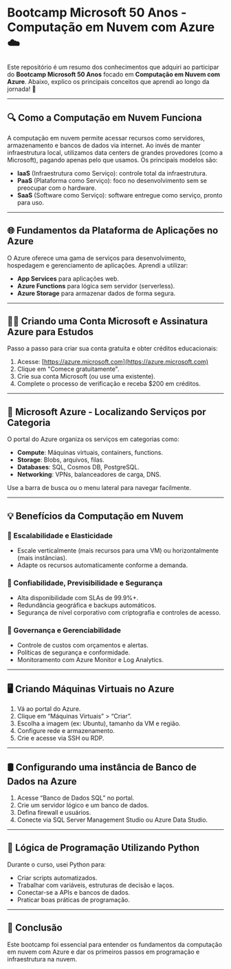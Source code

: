 #  Bootcamp Microsoft 50 Anos - Computação em Nuvem com Azure ☁️

Este repositório é um resumo dos conhecimentos que adquiri ao participar do **Bootcamp Microsoft 50 Anos** focado em **Computação em Nuvem com Azure**. Abaixo, explico os principais conceitos que aprendi ao longo da jornada! 🚀

---

## 🔍 Como a Computação em Nuvem Funciona

A computação em nuvem permite acessar recursos como servidores, armazenamento e bancos de dados via internet. Ao invés de manter infraestrutura local, utilizamos data centers de grandes provedores (como a Microsoft), pagando apenas pelo que usamos. Os principais modelos são:

- **IaaS** (Infraestrutura como Serviço): controle total da infraestrutura.
- **PaaS** (Plataforma como Serviço): foco no desenvolvimento sem se preocupar com o hardware.
- **SaaS** (Software como Serviço): software entregue como serviço, pronto para uso.

---

## 🌐 Fundamentos da Plataforma de Aplicações no Azure

O Azure oferece uma gama de serviços para desenvolvimento, hospedagem e gerenciamento de aplicações. Aprendi a utilizar:

- **App Services** para aplicações web.
- **Azure Functions** para lógica sem servidor (serverless).
- **Azure Storage** para armazenar dados de forma segura.

---

## 🧑‍💻 Criando uma Conta Microsoft e Assinatura Azure para Estudos

Passo a passo para criar sua conta gratuita e obter créditos educacionais:

1. Acesse: [https://azure.microsoft.com](https://azure.microsoft.com)
2. Clique em "Comece gratuitamente".
3. Crie sua conta Microsoft (ou use uma existente).
4. Complete o processo de verificação e receba $200 em créditos.

---

## 🧭 Microsoft Azure - Localizando Serviços por Categoria

O portal do Azure organiza os serviços em categorias como:

- **Compute**: Máquinas virtuais, containers, functions.
- **Storage**: Blobs, arquivos, filas.
- **Databases**: SQL, Cosmos DB, PostgreSQL.
- **Networking**: VPNs, balanceadores de carga, DNS.

Use a barra de busca ou o menu lateral para navegar facilmente.

---

## 💡 Benefícios da Computação em Nuvem

### 🔄 Escalabilidade e Elasticidade

- Escale verticalmente (mais recursos para uma VM) ou horizontalmente (mais instâncias).
- Adapte os recursos automaticamente conforme a demanda.

### 🔐 Confiabilidade, Previsibilidade e Segurança

- Alta disponibilidade com SLAs de 99.9%+.
- Redundância geográfica e backups automáticos.
- Segurança de nível corporativo com criptografia e controles de acesso.

### 🧭 Governança e Gerenciabilidade

- Controle de custos com orçamentos e alertas.
- Políticas de segurança e conformidade.
- Monitoramento com Azure Monitor e Log Analytics.

---

## 🖥️ Criando Máquinas Virtuais no Azure

1. Vá ao portal do Azure.
2. Clique em “Máquinas Virtuais” > “Criar”.
3. Escolha a imagem (ex: Ubuntu), tamanho da VM e região.
4. Configure rede e armazenamento.
5. Crie e acesse via SSH ou RDP.

---

## 🛢️ Configurando uma instância de Banco de Dados na Azure

1. Acesse “Banco de Dados SQL” no portal.
2. Crie um servidor lógico e um banco de dados.
3. Defina firewall e usuários.
4. Conecte via SQL Server Management Studio ou Azure Data Studio.

---

## 🐍 Lógica de Programação Utilizando Python

Durante o curso, usei Python para:

- Criar scripts automatizados.
- Trabalhar com variáveis, estruturas de decisão e laços.
- Conectar-se a APIs e bancos de dados.
- Praticar boas práticas de programação.

---

## 🚀 Conclusão

Este bootcamp foi essencial para entender os fundamentos da computação em nuvem com Azure e dar os primeiros passos em programação e infraestrutura na nuvem.


